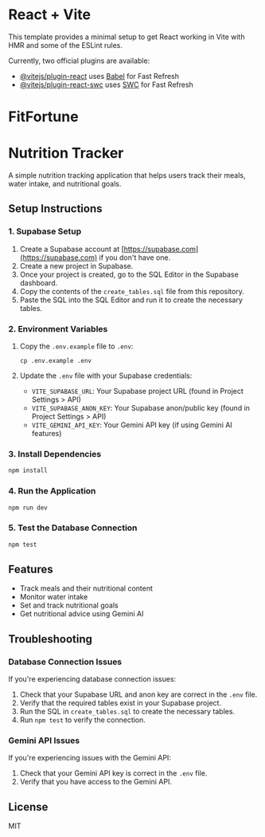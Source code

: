 # React + Vite

This template provides a minimal setup to get React working in Vite with HMR and some of the ESLint rules.

Currently, two official plugins are available:

- [@vitejs/plugin-react](https://github.com/vitejs/vite-plugin-react/blob/main/packages/plugin-react/README.md) uses [Babel](https://babeljs.io/) for Fast Refresh
- [@vitejs/plugin-react-swc](https://github.com/vitejs/vite-plugin-react-swc) uses [SWC](https://swc.rs/) for Fast Refresh
# FitFortune

# Nutrition Tracker

A simple nutrition tracking application that helps users track their meals, water intake, and nutritional goals.

## Setup Instructions

### 1. Supabase Setup

1. Create a Supabase account at [https://supabase.com](https://supabase.com) if you don't have one.
2. Create a new project in Supabase.
3. Once your project is created, go to the SQL Editor in the Supabase dashboard.
4. Copy the contents of the `create_tables.sql` file from this repository.
5. Paste the SQL into the SQL Editor and run it to create the necessary tables.

### 2. Environment Variables

1. Copy the `.env.example` file to `.env`:
   ```
   cp .env.example .env
   ```

2. Update the `.env` file with your Supabase credentials:
   - `VITE_SUPABASE_URL`: Your Supabase project URL (found in Project Settings > API)
   - `VITE_SUPABASE_ANON_KEY`: Your Supabase anon/public key (found in Project Settings > API)
   - `VITE_GEMINI_API_KEY`: Your Gemini API key (if using Gemini AI features)

### 3. Install Dependencies

```bash
npm install
```

### 4. Run the Application

```bash
npm run dev
```

### 5. Test the Database Connection

```bash
npm test
```

## Features

- Track meals and their nutritional content
- Monitor water intake
- Set and track nutritional goals
- Get nutritional advice using Gemini AI

## Troubleshooting

### Database Connection Issues

If you're experiencing database connection issues:

1. Check that your Supabase URL and anon key are correct in the `.env` file.
2. Verify that the required tables exist in your Supabase project.
3. Run the SQL in `create_tables.sql` to create the necessary tables.
4. Run `npm test` to verify the connection.

### Gemini API Issues

If you're experiencing issues with the Gemini API:

1. Check that your Gemini API key is correct in the `.env` file.
2. Verify that you have access to the Gemini API.

## License

MIT
